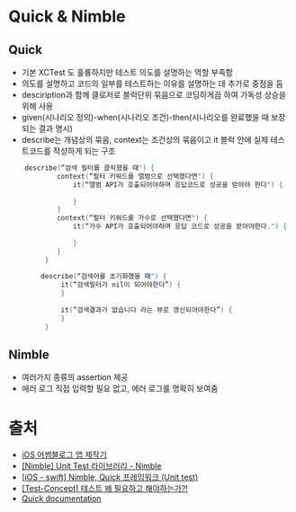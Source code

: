 # Quick & Nimble
## Quick
- 기본 XCTest 도 훌륭하지만 테스트 의도를 설명하는 역할 부족함
- 의도를 설명하고 코드의 일부를 테스트하는 이유를 설명하는 데 추가로 중점을 둠
- desciription과 함께 클로저로 블럭단위 묶음으로 코딩하게끔 하여 가독성 상승을 위해 사용
- given(시나리오 정의)-when(시나리오 조건)-then(시나리오를 완료했을 때 보장되는 결과 명시)
- describe는 개념상의 묶음, context는 조건상의 묶음이고 it 블럭 안에 실제 테스트코드를 작성하게 되는 구조
```swift
    describe(“검색 필터를 클릭했을 때") {
            context(“필터 키워드를 앨범으로 선택했다면") {
                it(“앨범 API가 호출되어야하며 응답코드로 성공을 받아야 한다") {
 
                }
            }
            context(“필터 키워드를 가수로 선택했다면") {
                it(“가수 API가 호출되어야하며 응답 코드로 성공을 받아야한다.") {
 
                }
            }
         }
 
        describe(“검색어를 초기화했을 때") {
             it(“검색필터가 nil이 되어야한다”) {
             }
 
             it(“검색결과가 없습니다 라는 뷰로 갱신되어야한다”) {
             }
         }
```

## Nimble
- 여러가지 종류의 assertion 제공
- 에러 로그 직접 입력할 필요 없고, 에러 로그를 명확히 보여줌 

# 출처
- [iOS 어썸블로그 앱 제작기](https://brunch.co.kr/@tilltue/38)
- [[Nimble] Unit Test 라이브러리 - Nimble](https://eunjin3786.tistory.com/81)
- [[iOS - swift] Nimble, Quick 프레임워크 (Unit test)](https://ios-development.tistory.com/338)
- [[Test-Concept] 테스트 왜 필요하고 해야하는가?!](https://eunjin3786.tistory.com/87?category=809811)
- [Quick documentation](https://github.com/Quick/Quick/tree/master/Documentation/ko-kr)

